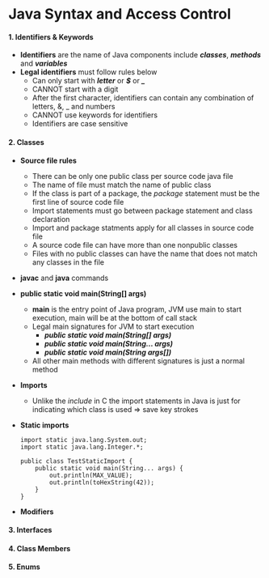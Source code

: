 # Java Syntax and Access Control

#### 1. Identifiers & Keywords
* **Identifiers** are the name of Java components include ***classes***, ***methods*** and ***variables***
* **Legal identifiers** must follow rules below
    * Can only start with ***letter*** or ***$*** or ***_***
    * CANNOT start with a digit
    * After the first character, identifiers can contain any combination of letters, &, _ and numbers
    * CANNOT use keywords for identifiers
    * Identifiers are case sensitive

#### 2. Classes
* **Source file rules**
    * There can be only one public class per source code java file
    * The name of file must match the name of public class
    * If the class is part of a package, the *package* statement must be the first line of source code file
    * Import statements must go between package statement and class declaration
    * Import and package statments apply for all classes in source code file
    * A source code file can have more than one nonpublic classes
    * Files with no public classes can have the name that does not match any classes in the file

* **javac** and **java** commands

* **public static void main(String[] args)**
    * **main** is the entry point of Java program, JVM use main to start execution, main will be at the bottom of call stack
    * Legal main signatures for JVM to start execution
        * ***public static void main(String[] args)***
        * ***public static void main(String... args)***
        * ***public static void main(String args[])***
    * All other main methods with different signatures is just a normal method

* **Imports**
    * Unlike the *include* in C the import statements in Java is just for indicating which class is used => save key strokes

* **Static imports**
    ```
    import static java.lang.System.out;
    import static java.lang.Integer.*;
    
    public class TestStaticImport {
        public static void main(String... args) {
            out.println(MAX_VALUE);
            out.println(toHexString(42));
        }
    }
    ```

* **Modifiers**


#### 3. Interfaces

#### 4. Class Members

#### 5. Enums
